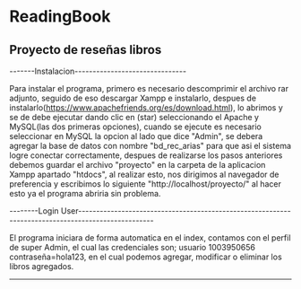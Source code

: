 # ReadingBook
Proyecto de reseñas libros 
---------------------------------------------------------------------------------------------------------------------------------------------------------
-------Instalacion-------------------------------

Para instalar el programa, primero es necesario descomprimir el archivo rar adjunto, seguido de eso descargar Xampp e instalarlo, despues de instalarlo(https://www.apachefriends.org/es/download.html), lo abrimos y se de debe ejecutar dando clic en (star) seleccionando el Apache y MySQL(las dos primeras opciones), cuando se ejecute es necesario seleccionar en MySQL la opcion al lado que dice "Admin", se debera agregar la base de datos con nombre "bd_rec_arias" para que asi el sistema logre conectar correctamente, despues de realizarse los pasos anteriores debemos guardar el archivo "proyecto" en la carpeta de la aplicacion Xampp apartado "htdocs", al realizar esto, nos dirigimos al navegador de preferencia y escribimos lo siguiente "http://localhost/proyecto/" al hacer esto ya el programa abriria sin problema.


--------Login User---------------------------------------------------------------------------------------------------

El programa iniciara de forma automatica en el index, contamos con el perfil de super Admin, el cual las credenciales son; usuario 1003950656 contraseña=hola123, en el cual podemos agregar, modificar o eliminar los libros agregados.

--------------------------------------------------------------------------------------------------------------------



